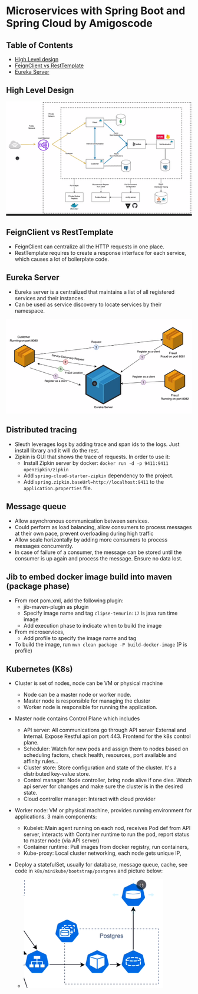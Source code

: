# Microservices with Spring Boot and Spring Cloud by Amigoscode

## Table of Contents
- [High Level design](#High-Level-design)
- [FeignClient vs RestTemplate](#feignClient-vs-restTemplate)
- [Eureka Server](#Eureka-Server)

[//]: # (- [Microservices]&#40;#microservices&#41;)

[//]: # (- [Spring Boot]&#40;#spring-boot&#41;)

[//]: # (- [Spring Cloud]&#40;#spring-cloud&#41;)

[//]: # (- [Spring Cloud Config Server]&#40;#spring-cloud-config-server&#41;)

[//]: # (- [Spring Cloud Service Discovery]&#40;#spring-cloud-service-discovery&#41;)

[//]: # (- [Spring Cloud API Gateway]&#40;#spring-cloud-api-gateway&#41;)

[//]: # (- [Spring Cloud Circuit Breaker]&#40;#spring-cloud-circuit-breaker&#41;)

[//]: # (- [Spring Cloud Stream]&#40;#spring-cloud-stream&#41;)

[//]: # (- [Spring Cloud Task]&#40;#spring-cloud-task&#41;)

[//]: # (- [Spring Cloud Data Flow]&#40;#spring-cloud-data-flow&#41;)

[//]: # (- [Conclusion]&#40;#conclusion&#41;)

[//]: # (- [References]&#40;#references&#41;)

## High Level Design
![img.png](Images/overview.png)

## FeignClient vs RestTemplate
- FeignClient can centralize all the HTTP requests in one place.
- RestTemplate requires to create a response interface for each service, which causes a lot of boilerplate code.

## Eureka Server
- Eureka server is a centralized that maintains a list of all registered services and their instances.
- Can be used as service discovery to locate services by their namespace.

![img.png](Images/eureka.png)

## Distributed tracing
- Sleuth leverages logs by adding trace and span ids to the logs. Just install library and it will do the rest.
- Zipkin is GUI that shows the trace of requests. In order to use it:
  - Install Zipkin server by docker: `docker run -d -p 9411:9411 openzipkin/zipkin`
  - Add `spring-cloud-starter-zipkin` dependency to the project.
  - Add `spring.zipkin.baseUrl=http://localhost:9411` to the `application.properties` file.

## Message queue
- Allow asynchronous communication between services.
- Could perform as load balancing, allow consumers to process messages at their own pace, prevent overloading during high traffic
- Allow scale horizontally by adding more consumers to process messages concurrently.
- In case of failure of a consumer, the message can be stored until the consumer is up again and process the message. Ensure no data lost.

## Jib to embed docker image build into maven (package phase)
- From root pom.xml, add the following plugin:
  - jib-maven-plugin as plugin
  - Specify image name and tag `clipse-temurin:17` is java run time image
  - Add execution phase to indicate when to build the image
- From microservices, 
  - Add profile to specify the image name and tag
- To build the image, run `mvn clean package -P build-docker-image` (P is profile)

## Kubernetes (K8s)
- Cluster is set of nodes, node can be VM or physical machine
  - Node can be a master node or worker node.
  - Master node is responsible for managing the cluster
  - Worker node is responsible for running the application.
- Master node contains Control Plane which includes 
  - API server:  All communications go through API server External and Internal. Expose Restful api on port 443. Frontend for the k8s control plane.
  - Scheduler: Watch for new pods and assign them to nodes based on scheduling factors, check health, resources, port available and affinity rules...
  - Cluster store: Store configuration and state of the cluster. It's a distributed key-value store.
  - Control manager: Node controller, bring node alive if one dies. Watch api server for changes and make sure the cluster is in the desired state. 
  - Cloud controller manager: Interact with cloud provider
- Worker node: VM or physical machine, provides running environment for applications. 3 main components:
  - Kubelet: Main agent running on each nod, receives Pod def from API server, interacts with Container runtime to run the pod, report status to master node (via API server)
  - Container runtime: Pull images from docker registry, run containers, 
  - Kube-proxy: Local cluster networking, each node gets unique IP,

- Deploy a statefulSet, usually for database, message queue, cache, see code in `k8s/minikube/bootstrap/postgres` and picture below:
  - ![img.png](Images/statefulSet.png)
